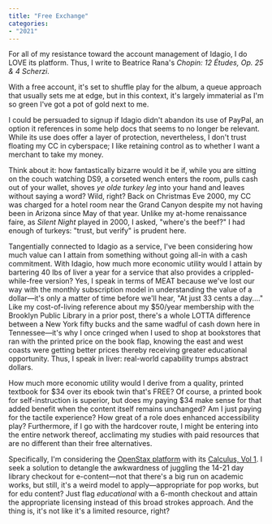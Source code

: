 ```yaml
---
title: "Free Exchange"
categories:
- "2021"
---
```


For all of my resistance toward the account management of Idagio, I do LOVE its platform.  Thus, I write to Beatrice Rana's 
*Chopin: 12 Études, Op. 25 & 4 Scherzi*.

With a free account, it's set to shuffle play for the album, a queue approach that usually sets me at edge, but in this context, it's largely immaterial as I'm so green I've got a pot of gold next to me.

I could be persuaded to signup if Idagio didn't abandon its use of PayPal, an option it references in some help docs that seems to no longer be relevant.   While its use does offer a layer of protection, nevertheless, I don't trust floating my CC in cyberspace; I like retaining control as to whether I want a merchant to take my money.  

Think about it:  how fantastically bizarre would it be if, while you are sitting on the couch watching DS9, a corseted wench enters the room, pulls cash out of your wallet, shoves *ye olde turkey leg* into your hand and leaves without saying a word?  Wild, right?  Back on Christmas Eve 2000, my CC was charged for a hotel room near the Grand Canyon despite my not having been in Arizona since May of that year.  Unlike my at-home renaissance faire, as *Silent Night* played in 2000, I asked, "where's the beef?"  I had enough of turkeys: "trust, but verify" is prudent here.

Tangentially connected to Idagio as a service, I've been considering how much value can I attain from something without going all-in with a cash commitment.  With Idagio, how much more economic utility would I attain by bartering 40 lbs of liver a year for a service that also provides a crippled-while-free version?  Yes, I speak in terms of MEAT because we've lost our way with the monthly subscription model in understanding the value of a dollar—it's only a matter of time before we'll hear, "At just 33 cents a day...."  Like my cost-of-living reference about my $50/year membership with the Brooklyn Public Library in a prior post, there's a whole LOTTA difference between a New York fifty bucks and the same wadful of cash down here in Tennessee—it's why I once cringed when I used to shop at bookstores that ran with the printed price on the book flap, knowing the east and west coasts were getting better prices thereby receiving greater educational opportunity.  Thus, I speak in liver: real-world capability trumps abstract dollars.

How much more economic utility would I derive from a quality,  printed textbook for $34 over its ebook twin that's FREE?  Of course, a printed book for self-instruction is superior, but does my paying $34 make sense for that added benefit when the content itself remains unchanged?  Am I just paying for the tactile experience? How great of a role does enhanced accessibility play?  Furthermore, if I go with the hardcover route, I might be entering into the entire network thereof, acclimating my studies with paid resources that are no different than their free alternatives.

Specifically, I'm considering the [OpenStax platform](https://openstax.org/subjects/math) with its [Calculus, Vol 1](https://openstax.org/details/books/calculus-volume-1).  I seek a solution to detangle the awkwardness of juggling the 14-21 day library checkout for e-content—not that there's a big run on academic works, but still, it's a weird model to apply—appropriate for pop works, but for edu content?   Just flag *educational* with a 6-month checkout and attain the appropriate licensing instead of this broad strokes approach.  And the thing is, it's not like it's a limited resource, right?



